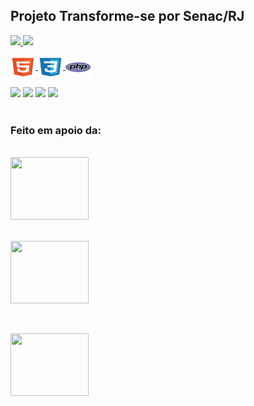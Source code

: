 ## Projeto Transforme-se por Senac/RJ

 <div>
   <a href="https://github.com/MarcosAntony7">
   <img height="180em" src="https://github-readme-stats.vercel.app/api?username=MarcosAntony7&show_icons=true&theme=tokyonight&include_all_commits=true&count_private=true"/>
   <img height="180em" src="https://github-readme-stats.vercel.app/api/top-langs/?username=MarcosAntony7&layout=compact&langs_count=6&theme=tokyonight"/>
</div>
    
<div style="display: inline_block"><br>
  <img align="center" alt="HTML" height="30" width="40" src="https://raw.githubusercontent.com/devicons/devicon/master/icons/html5/html5-original.svg">
  <img align="center" alt="CSS" height="30" width="40" src="https://raw.githubusercontent.com/devicons/devicon/master/icons/css3/css3-original.svg">
  <img align="center" alt="PHP" height="30" width="40" src="https://raw.githubusercontent.com/devicons/devicon/master/icons/php/php-original.svg">
</div>
 
<br>
 
<div> 
  <a href="https://www.instagram.com/marcos__antony7/" target="_blank"><img src="https://img.shields.io/badge/-Instagram-%23E4405F?style=for-the-badge&logo=instagram&logoColor=white" target="_blank"></a>
  <a href="https://discord.com/channels/@me" target="_blank"><img src="https://img.shields.io/badge/Discord-7289DA?style=for-the-badge&logo=discord&logoColor=white" target="_blank"></a> 
  <a href = "mailto:marcosantony.asp@gmail.com"><img src="https://img.shields.io/badge/-Gmail-%23333?style=for-the-badge&logo=gmail&logoColor=white" target="_blank"></a>
  <a href="https://www.linkedin.com/in/marcos-antonio-906298245/" target="_blank"><img src="https://img.shields.io/badge/-LinkedIn-%230077B5?style=for-the-badge&logo=linkedin&logoColor=white" target="_blank"></a>
</div>

</br>

 <h3>Feito em apoio da: </h3>

 <div style="display: inline_block"><br>
   <a href="https://gerandofalcoes.com/" target="_blank"><img src="https://cvee2f.p3cdn1.secureserver.net/wp-content/uploads/2022/03/logosite-gerandofalcoes.png" style="width:125px; height:100px;"
   target="_blank">
   </a>
 </div>

</br>

   <a href="https://www.serasaexperian.com.br/" target="_blank"><img src="https://www.serasaexperian.com.br/images-cms/wp-content/uploads/2022/08/logo-serasa-experian-color-1.png.webp" style="width:125px; height:100px;" target="_blank">
   </a>

</br>

   <a href="https://www.rj.senac.br/" target="_blank"><img src="https://www.rj.senac.br/wp-content/webp-express/webp-images/wp-content/themes/senac-def-2021/images/logo.png.webp" style="width:125px; height:100px;" target="_blank">
   </a>
  
 </div>

